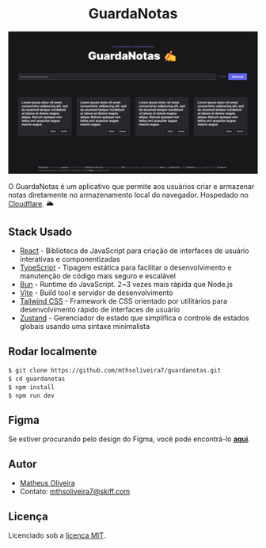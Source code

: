 <h1 align="center">
  GuardaNotas
</h1>

![screenshot](https://raw.githubusercontent.com/mthsoliveira7/guardanotas/main/screenshot.png)

<p>
O GuardaNotas é um aplicativo que permite aos usuários criar e armazenar notas diretamente no armazenamento local do navegador. Hospedado no <a href="https://pages.cloudflare.com/" target="_blank">Cloudflare</a>. 🌥️
</p>

## Stack Usado

- [React](https://nextjs.org) - Biblioteca de JavaScript para criação de interfaces de usuário interativas e componentizadas
- [TypeScript](https://typescriptlang.org) - Tipagem estática para facilitar o desenvolvimento e manutenção de código mais seguro e escalável
- [Bun](https://bun.sh/) - Runtime do JavaScript. 2~3 vezes mais rápida que Node.js
- [Vite](https://vitejs.dev/) - Build tool e servidor de desenvolvimento
- [Tailwind CSS](https://tailwindcss.com) - Framework de CSS orientado por utilitários para desenvolvimento rápido de interfaces de usuário
- [Zustand](https://docs.pmnd.rs/zustand/getting-started/introduction) - Gerenciador de estado que simplifica o controle de estados globais usando uma sintaxe minimalista

## Rodar localmente

```bash
$ git clone https://github.com/mthsoliveira7/guardanotas.git
$ cd guardanotas
$ npm install
$ npm run dev
```

## Figma

Se estiver procurando pelo design do Figma, você pode encontrá-lo **[aqui](https://www.figma.com/community/file/1285285784771074425)**.

## Autor

- [Matheus Oliveira](https://www.linkedin.com/in/mthsoliveira7/)
- Contato: mthsoliveira7@skiff.com

## Licença

Licenciado sob a [licença MIT](https://github.com/mthsoliveira7/guardanotas/blob/main/LICENSE).
